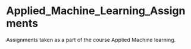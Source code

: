 # Applied_Machine_Learning_Assignments
Assignments taken as a part of the course Applied Machine learning.
